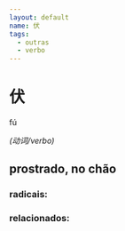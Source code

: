 ```yaml
--- 
layout: default
name: 伏 
tags: 
  - outras
  - verbo
--- 
```

# 伏 
fú  
 
*(动词/verbo)*  
## prostrado, no chão 
### radicais: 
### relacionados: 
